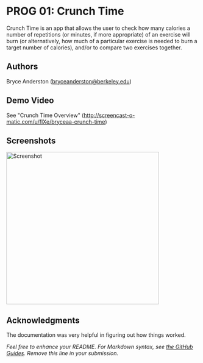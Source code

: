 # PROG 01: Crunch Time

Crunch Time is an app that allows the user to check how many calories a number of repetitions (or minutes, if more appropriate) of an exercise will burn (or alternatively, how much of a particular exercise is needed to burn a target number of calories), and/or to compare two exercises together. 

## Authors

Bryce Anderston ([bryceanderston@berkeley.edu](mailto:bryceanderston@berkeley.edu))

## Demo Video

See "Crunch Time Overview" (http://screencast-o-matic.com/u/fIXe/bryceaa-crunch-time)

## Screenshots

<img src="screenshots/main.png" height="400" alt="Screenshot"/>

## Acknowledgments

The documentation was very helpful in figuring out how things worked.

*Feel free to enhance your README. For Markdown syntax, see [the GitHub Guides](https://guides.github.com/features/mastering-markdown/). Remove this line in your submission.*
